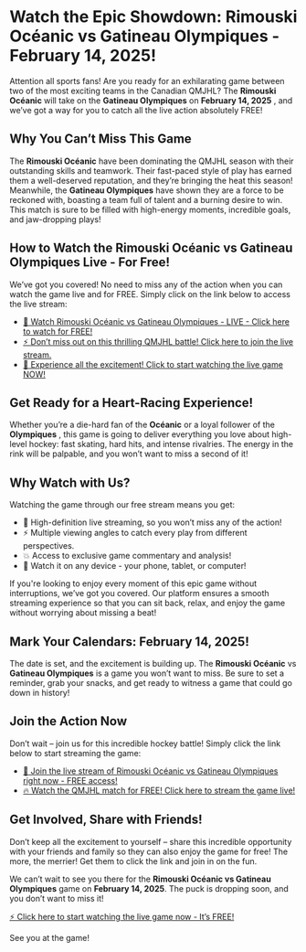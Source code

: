 # Watch the Epic Showdown: Rimouski Océanic vs Gatineau Olympiques - February 14, 2025!

Attention all sports fans! Are you ready for an exhilarating game between two of the most exciting teams in the Canadian QMJHL? The **Rimouski Océanic** will take on the **Gatineau Olympiques** on **February 14, 2025** , and we’ve got a way for you to catch all the live action absolutely FREE!

## Why You Can’t Miss This Game

The **Rimouski Océanic** have been dominating the QMJHL season with their outstanding skills and teamwork. Their fast-paced style of play has earned them a well-deserved reputation, and they’re bringing the heat this season! Meanwhile, the **Gatineau Olympiques** have shown they are a force to be reckoned with, boasting a team full of talent and a burning desire to win. This match is sure to be filled with high-energy moments, incredible goals, and jaw-dropping plays!

## How to Watch the Rimouski Océanic vs Gatineau Olympiques Live - For Free!

We’ve got you covered! No need to miss any of the action when you can watch the game live and for FREE. Simply click on the link below to access the live stream:

- [🎥 Watch Rimouski Océanic vs Gatineau Olympiques - LIVE - Click here to watch for FREE!](https://tinyurl.com/livestreamfreeo?st=Rimouski+Oc%C3%A9anic+vs+Gatineau+Olympiques&si=ghc)
- [⚡ Don’t miss out on this thrilling QMJHL battle! Click here to join the live stream.](https://tinyurl.com/livestreamfreeo?st=Rimouski+Oc%C3%A9anic+vs+Gatineau+Olympiques&si=ghc)
- [🏒 Experience all the excitement! Click to start watching the live game NOW!](https://tinyurl.com/livestreamfreeo?st=Rimouski+Oc%C3%A9anic+vs+Gatineau+Olympiques&si=ghc)

## Get Ready for a Heart-Racing Experience!

Whether you’re a die-hard fan of the **Océanic** or a loyal follower of the **Olympiques** , this game is going to deliver everything you love about high-level hockey: fast skating, hard hits, and intense rivalries. The energy in the rink will be palpable, and you won’t want to miss a second of it!

## Why Watch with Us?

Watching the game through our free stream means you get:

- 🏒 High-definition live streaming, so you won’t miss any of the action!
- ⚡ Multiple viewing angles to catch every play from different perspectives.
- 💥 Access to exclusive game commentary and analysis!
- 📱 Watch it on any device - your phone, tablet, or computer!

If you're looking to enjoy every moment of this epic game without interruptions, we’ve got you covered. Our platform ensures a smooth streaming experience so that you can sit back, relax, and enjoy the game without worrying about missing a beat!

## Mark Your Calendars: February 14, 2025!

The date is set, and the excitement is building up. The **Rimouski Océanic** vs **Gatineau Olympiques** is a game you won’t want to miss. Be sure to set a reminder, grab your snacks, and get ready to witness a game that could go down in history!

## Join the Action Now

Don’t wait – join us for this incredible hockey battle! Simply click the link below to start streaming the game:

- [🎉 Join the live stream of Rimouski Océanic vs Gatineau Olympiques right now - FREE access!](https://tinyurl.com/livestreamfreeo?st=Rimouski+Oc%C3%A9anic+vs+Gatineau+Olympiques&si=ghc)
- [🔥 Watch the QMJHL match for FREE! Click here to stream the game live!](https://tinyurl.com/livestreamfreeo?st=Rimouski+Oc%C3%A9anic+vs+Gatineau+Olympiques&si=ghc)

## Get Involved, Share with Friends!

Don’t keep all the excitement to yourself – share this incredible opportunity with your friends and family so they can also enjoy the game for free! The more, the merrier! Get them to click the link and join in on the fun.

We can’t wait to see you there for the **Rimouski Océanic vs Gatineau Olympiques** game on **February 14, 2025**. The puck is dropping soon, and you don’t want to miss it!

[⚡ Click here to start watching the live game now - It’s FREE!](https://tinyurl.com/livestreamfreeo?st=Rimouski+Oc%C3%A9anic+vs+Gatineau+Olympiques&si=ghc)

See you at the game!
